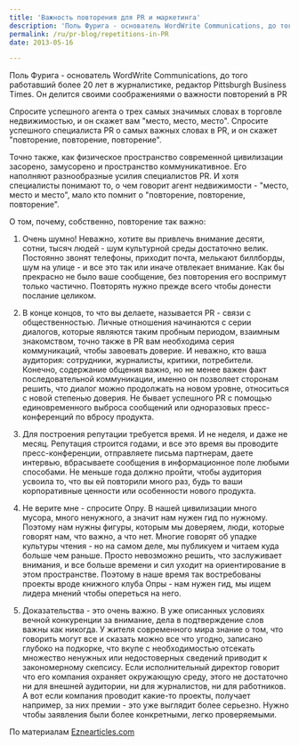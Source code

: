 ```yaml
---
title: 'Важность повторения для PR и маркетинга'
description: 'Поль Фурига - основатель WordWrite Communications, до того работавший более 20 лет в журналистике, редактор Pittsburgh Business Times. Он делится своими соображениями о важности повторений в PR'
permalink: /ru/pr-blog/repetitions-in-PR
date: 2013-05-16

---
```


Поль Фурига - основатель WordWrite Communications, до того работавший более 20 лет в журналистике, редактор Pittsburgh Business Times. Он делится своими соображениями о важности повторений в PR

Спросите успешного агента о трех самых значимых словах в торговле недвижимостью, и он скажет вам "место, место, место". Спросите успешного специалиста PR о самых важных словах в PR, и он скажет "повторение, повторение, повторение".

Точно также, как физическое пространство современной цивилизации засорено, замусорено и пространство коммуникативное. Его наполняют разнообразные усилия специалистов PR. И хотя специалисты понимают то, о чем говорит агент недвижимости - "место, место и место", мало кто помнит о "повторение, повторение, повторение".

О том, почему, собственно, повторение так важно:

1. Очень шумно! Неважно, хотите вы привлечь внимание десяти, сотни, тысяч людей - шум культурной среды достаточно велик. Постоянно звонят телефоны, приходит почта, мелькают биллборды, шум на улице - и все это так или иначе отвлекает внимание. Как бы прекрасно не было ваше сообщение, без повторения его воспримут только частично. Повторять нужно прежде всего чтобы донести послание целиком.

2. В конце концов, то что вы делаете, называется PR - связи с общественностью. Личные отношения начинаются с серии диалогов, которые являются таким пробным периодом, взаимным знакомством, точно также в PR вам необходима серия коммуникаций, чтобы завоевать доверие. И неважно, кто ваша аудитория: сотрудники, журналисты, критики, потребители. Конечно, содержание общения важно, но не менее важен факт последовательной коммуникации, именно он позволяет сторонам решить, что диалог можно продолжать на новом уровне, относиться с новой степенью доверия. Не бывает успешного PR с помощью единовременного выброса сообщений или одноразовых пресс-конференций по вбросу продукта.

3. Для построения репутации требуется время. И не неделя, и даже не месяц. Репутация строится годами, и все это время вы проводите пресс-конференции, отправляете письма партнерам, даете интервью, вбрасываете сообщения в информационное поле любыми способами.  Не меньше года должно пройти, чтобы аудитория усвоила то, что вы ей повторили много раз, будь то ваши корпоративные ценности или особенности нового продукта.

4. Не верите мне - спросите Опру. В нашей цивилизации много мусора, много ненужного, а значит нам нужен гид по нужному. Поэтому нам нужны фигуры, которым мы доверяем, люди, которые говорят нам, что важно, а что нет. Многие говорят об упадке культуры чтения - но на самом деле, мы публикуем и читаем куда больше чем раньше. Просто невозможно решить, что заслуживает внимания, и все больше времени и сил уходит на ориентирование в этом пространстве. Поэтому в наше время так востребованы проекты вроде книжного клуба Опры - нам нужен гид, мы ищем лидера мнений чтобы опереться на него.

5. Доказательства - это очень важно. В уже описанных условиях вечной конкуренции за внимание, дела в подтверждение слов важны как никогда. У жителя современного мира знание о том, что говорить могут все и сказать можно все что угодно, записано глубоко на подкорке, что вкупе с необходимостью отсекать множество ненужных или недостоверных сведений приводит к закономерному скепсису. Если исполнительный директор говорит что его компания охраняет окружающую среду, этого не достаточно ни для внешней аудитории, ни для журналистов, ни для работников. А вот если компания проводит какие-то проекты, получает например, за них премии - это уже выглядит более серьезно. Нужно чтобы заявления были более конкретными, легко проверяемыми.

По материалам <a href="https://ezinearticles.com/?The-Three-Most-Important-Words-In-Communication&amp;id=222659"> Eznearticles.com </a>

